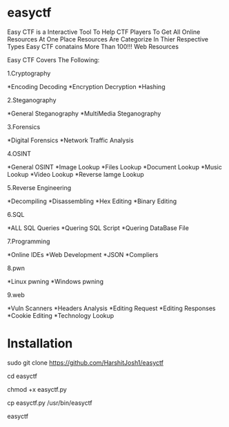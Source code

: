 # easyctf
Easy CTF is a Interactive Tool To Help CTF Players 
To Get All Online Resources At One Place 
Resources Are Categorize In Thier Respective Types
Easy CTF conatains More Than 100!!!  Web Resources


Easy CTF Covers The Following:

1.Cryptography

  *Encoding Decoding
  *Encryption Decryption
  *Hashing

2.Steganography

  *General Steganography
  *MultiMedia Steganography
 
3.Forensics

  *Digital Forensics
  *Network Traffic Analysis
 
4.OSINT

  *General OSINT
  *Image Lookup
  *Files Lookup
  *Document Lookup
  *Music Lookup
  *Video Lookup
  *Reverse Iamge Lookup

5.Reverse Engineering

  *Decompiling
  *Disassembling
  *Hex Editing
  *Binary Editing
 
6.SQL

   *ALL SQL Queries
   *Quering SQL Script
   *Quering DataBase File
   
7.Programming

  *Online IDEs
  *Web Development
  *JSON 
  *Compliers

8.pwn

  *Linux pwning
  *Windows pwning

9.web

  *Vuln Scanners
  *Headers Analysis
  *Editing Request
  *Editing Responses
  *Cookie Editing
  *Technology Lookup
  
# Installation

sudo git clone https://github.com/HarshitJosh1/easyctf

cd easyctf

chmod +x easyctf.py

cp easyctf.py /usr/bin/easyctf

easyctf

